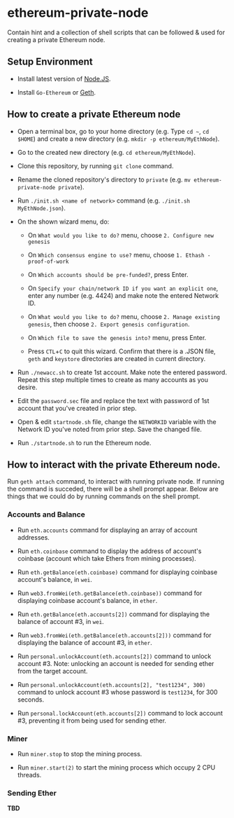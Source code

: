 # ethereum-private-node

Contain hint and a collection of shell scripts that can be followed & used for creating a private Ethereum node.

## Setup Environment

* Install latest version of [Node.JS]().

* Install `Go-Ethereum` or [Geth](https://github.com/ethereum/go-ethereum/wiki/Installing-Geth).


## How to create a private Ethereum node

* Open a terminal box, go to your home directory (e.g. Type `cd ~`, `cd $HOME`) and create a new directory (e.g. `mkdir -p ethereum/MyEthNode`).

* Go to the created new directory (e.g. `cd ethereum/MyEthNode`).

* Clone this repository, by running `git clone` command.

* Rename the cloned repository's directory to `private` (e.g. `mv ethereum-private-node private`).

* Run `./init.sh <name of network>` command (e.g. `./init.sh MyEthNode.json`).

* On the shown wizard menu, do:

	* On `What would you like to do?` menu, choose `2. Configure new genesis`

	* On `Which consensus engine to use?` menu, choose `1. Ethash - proof-of-work`

	* On `Which accounts should be pre-funded?`, press Enter.

	* On `Specify your chain/network ID if you want an explicit one`, enter any number (e.g. 4424) and make note the entered Network ID.

	* On `What would you like to do?` menu, choose `2. Manage existing genesis`, then choose `2. Export genesis configuration`.

	* On `Which file to save the genesis into?` menu, press Enter.

	* Press `CTL`+`C` to quit this wizard. Confirm that there is a .JSON file, `geth` and `keystore` directories are created in current directory.

* Run `./newacc.sh` to create 1st account. Make note the entered password. Repeat this step multiple times to create as many accounts as you desire.

* Edit the `password.sec` file and replace the text with password of 1st account that you've created in prior step. 

* Open & edit `startnode.sh` file, change the `NETWORKID` variable with the Network ID you've noted from prior step. Save the changed file.

* Run `./startnode.sh` to run the Ethereum node. 

## How to interact with the private Ethereum node.

Run `geth attach` command, to interact with running private node. If running the command is succeded, there will be a shell prompt appear. Below are things that we could do by running commands on the shell prompt.

### Accounts and Balance

* Run `eth.accounts` command for displaying an array of account addresses.

* Run `eth.coinbase` command to display the address of account's coinbase (account which take Ethers from mining processes).

* Run `eth.getBalance(eth.coinbase)` command for displaying coinbase account's balance, in `wei`.

* Run `web3.fromWei(eth.getBalance(eth.coinbase))` command for displaying coinbase account's balance, in `ether`.

* Run `eth.getBalance(eth.accounts[2])` command for displaying the balance of account #3, in `wei`.

* Run `web3.fromWei(eth.getBalance(eth.accounts[2]))` command for displaying the balance of account #3, in `ether`.

* Run `personal.unlockAccount(eth.accounts[2])` command to unlock account #3. Note: unlocking an account is needed for sending ether from the target account.

* Run `personal.unlockAccount(eth.accounts[2], "test1234", 300)` command to unlock account #3 whose password is `test1234`, for 300 seconds.

* Run `personal.lockAccount(eth.accounts[2])` command to lock account #3, preventing it from being used for sending ether. 


### Miner

* Run `miner.stop` to stop the mining process.

* Run `miner.start(2)` to start the mining process which occupy 2 CPU threads.

### Sending Ether

__TBD__


